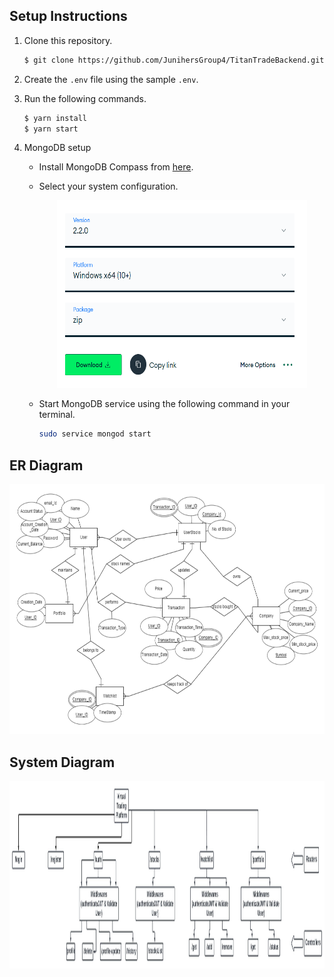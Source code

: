 ## Setup Instructions

1. Clone this repository.

    ```bash
    $ git clone https://github.com/JunihersGroup4/TitanTradeBackend.git
    ```

2. Create the `.env` file using the sample `.env`.

3. Run the following commands.

    ```bash
    $ yarn install
    $ yarn start
    ```

4. MongoDB setup
   - Install MongoDB Compass from [here](https://www.mongodb.com/try/download/shell).
   - Select your system configuration.
     <div style="text-align:center">
       <img src="./src/readmeImages/SystemConfig.png" alt="Select system config" style="width:400px;height:300px;">
     </div>
   - Start MongoDB service using the following command in your terminal.
   
     ```bash
     sudo service mongod start
     ```

## ER Diagram

<div style="text-align:center">
  <img src="./src/readmeImages/ERDiagram.png" alt="ER Diagram" style="width:600px;height:400px;">
</div>


## System Diagram

<div style="text-align:center">
  <img src="./src/readmeImages/Flow Diagram (VTP).jpeg" alt="System Diagram" style="width:1300px;height:300px;">
</div>
